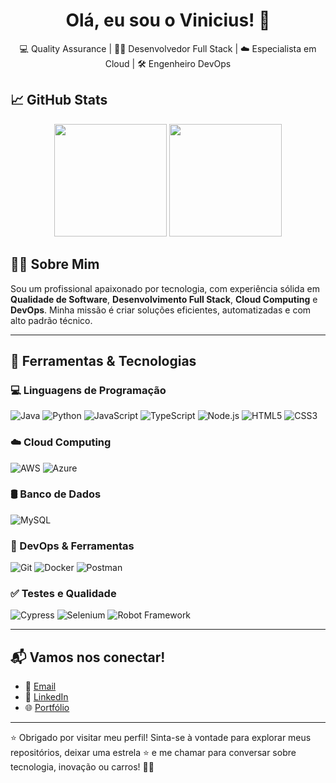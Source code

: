 <h1 align="center">Olá, eu sou o Vinicius! 🚀</h1>
<p align="center">
  💻 Quality Assurance | 👨‍💻 Desenvolvedor Full Stack | ☁️ Especialista em Cloud | 🛠️ Engenheiro DevOps
</p>

## 📈 GitHub Stats

<div align="center">
  <img height="180em" src="https://github-readme-stats.vercel.app/api?username=viniciusgithub&show_icons=true&theme=dracula&count_private=true" />
  <img height="180em" src="https://github-readme-stats.vercel.app/api/top-langs/?username=viniciusgithub&layout=compact&langs_count=7&theme=dracula" />
</div>

## 👨‍💻 Sobre Mim

Sou um profissional apaixonado por tecnologia, com experiência sólida em **Qualidade de Software**, **Desenvolvimento Full Stack**, **Cloud Computing** e **DevOps**. Minha missão é criar soluções eficientes, automatizadas e com alto padrão técnico.

---

## 🧰 Ferramentas & Tecnologias

### 💻 Linguagens de Programação
![Java](https://img.shields.io/badge/Java-ED8B00?style=for-the-badge&logo=java&logoColor=white)
![Python](https://img.shields.io/badge/Python-3776AB?style=for-the-badge&logo=python&logoColor=white)
![JavaScript](https://img.shields.io/badge/JavaScript-F7DF1E?style=for-the-badge&logo=javascript&logoColor=black)
![TypeScript](https://img.shields.io/badge/TypeScript-007ACC?style=for-the-badge&logo=typescript&logoColor=white)
![Node.js](https://img.shields.io/badge/Node.js-339933?style=for-the-badge&logo=nodedotjs&logoColor=white)
![HTML5](https://img.shields.io/badge/HTML5-E34F26?style=for-the-badge&logo=html5&logoColor=white)
![CSS3](https://img.shields.io/badge/CSS3-1572B6?style=for-the-badge&logo=css3&logoColor=white)

### ☁️ Cloud Computing
![AWS](https://img.shields.io/badge/AWS-232F3E?style=for-the-badge&logo=amazonaws&logoColor=white)
![Azure](https://img.shields.io/badge/Azure-0078D4?style=for-the-badge&logo=microsoftazure&logoColor=white)

### 🛢️ Banco de Dados
![MySQL](https://img.shields.io/badge/MySQL-4479A1?style=for-the-badge&logo=mysql&logoColor=white)

### 🔧 DevOps & Ferramentas
![Git](https://img.shields.io/badge/Git-F05032?style=for-the-badge&logo=git&logoColor=white)
![Docker](https://img.shields.io/badge/Docker-2496ED?style=for-the-badge&logo=docker&logoColor=white)
![Postman](https://img.shields.io/badge/Postman-FF6C37?style=for-the-badge&logo=postman&logoColor=white)

### ✅ Testes e Qualidade
![Cypress](https://img.shields.io/badge/Cypress-17202C?style=for-the-badge&logo=cypress&logoColor=white)
![Selenium](https://img.shields.io/badge/Selenium-43B02A?style=for-the-badge&logo=selenium&logoColor=white)
![Robot Framework](https://img.shields.io/badge/Robot_Framework-000000?style=for-the-badge&logo=robot-framework&logoColor=white)

---

## 📬 Vamos nos conectar!
- 📧 [Email](mailto:vinicius@email.com)
- 💼 [LinkedIn](https://www.linkedin.com/in/seu-linkedin)
- 🌐 [Portfólio](https://vinicius.dev)

---

⭐️ Obrigado por visitar meu perfil! Sinta-se à vontade para explorar meus repositórios, deixar uma estrela ⭐ e me chamar para conversar sobre tecnologia, inovação ou carros! 🚗💬
